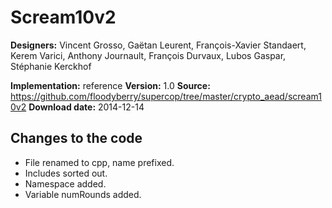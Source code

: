 # Scream10v2

**Designers:** Vincent Grosso, Gaëtan Leurent, François-Xavier Standaert, Kerem Varici, Anthony Journault, François Durvaux, Lubos Gaspar, Stéphanie Kerckhof

**Implementation:** reference
**Version:** 1.0
**Source:** https://github.com/floodyberry/supercop/tree/master/crypto_aead/scream10v2
**Download date:** 2014-12-14

## Changes to the code

* File renamed to cpp, name prefixed.
* Includes sorted out.
* Namespace added.
* Variable numRounds added.
